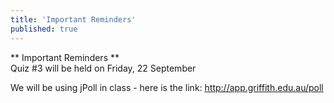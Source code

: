```yaml
---
title: 'Important Reminders'
published: true
---
```


** Important Reminders **  
Quiz #3 will be held on Friday, 22 September

We will be using jPoll in class - here is the link:
http://app.griffith.edu.au/poll